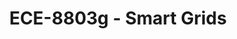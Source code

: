 ---
layout: course
title: ECE-8803g - Smart Grids
aliases: 
course_id: ECE-8803g
permalink: /ECE-8803g/
---